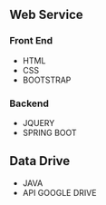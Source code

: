 ## Web Service
### Front End
- HTML
- CSS
- BOOTSTRAP
### Backend
- JQUERY
- SPRING BOOT

## Data Drive
- JAVA
- API GOOGLE DRIVE


